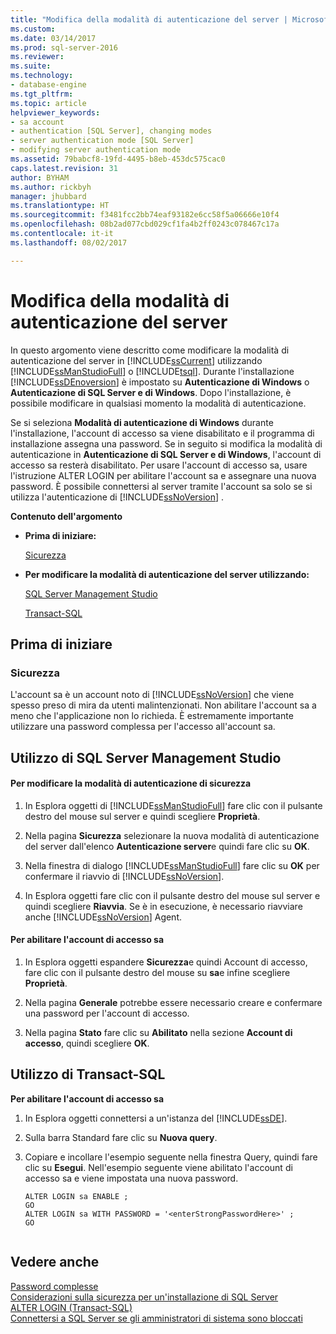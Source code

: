 ```yaml
---
title: "Modifica della modalità di autenticazione del server | Microsoft Docs"
ms.custom: 
ms.date: 03/14/2017
ms.prod: sql-server-2016
ms.reviewer: 
ms.suite: 
ms.technology:
- database-engine
ms.tgt_pltfrm: 
ms.topic: article
helpviewer_keywords:
- sa account
- authentication [SQL Server], changing modes
- server authentication mode [SQL Server]
- modifying server authentication mode
ms.assetid: 79babcf8-19fd-4495-b8eb-453dc575cac0
caps.latest.revision: 31
author: BYHAM
ms.author: rickbyh
manager: jhubbard
ms.translationtype: HT
ms.sourcegitcommit: f3481fcc2bb74eaf93182e6cc58f5a06666e10f4
ms.openlocfilehash: 08b2ad077cbd029cf1fa4b2ff0243c078467c17a
ms.contentlocale: it-it
ms.lasthandoff: 08/02/2017

---
```

# <a name="change-server-authentication-mode"></a>Modifica della modalità di autenticazione del server
  In questo argomento viene descritto come modificare la modalità di autenticazione del server in [!INCLUDE[ssCurrent](../../includes/sscurrent-md.md)] utilizzando [!INCLUDE[ssManStudioFull](../../includes/ssmanstudiofull-md.md)] o [!INCLUDE[tsql](../../includes/tsql-md.md)]. Durante l'installazione [!INCLUDE[ssDEnoversion](../../includes/ssdenoversion-md.md)] è impostato su **Autenticazione di Windows** o **Autenticazione di SQL Server e di Windows**. Dopo l'installazione, è possibile modificare in qualsiasi momento la modalità di autenticazione.  
  
 Se si seleziona **Modalità di autenticazione di Windows** durante l'installazione, l'account di accesso sa viene disabilitato e il programma di installazione assegna una password. Se in seguito si modifica la modalità di autenticazione in **Autenticazione di SQL Server e di Windows**, l'account di accesso sa resterà disabilitato. Per usare l'account di accesso sa, usare l'istruzione ALTER LOGIN per abilitare l'account sa e assegnare una nuova password. È possibile connettersi al server tramite l'account sa solo se si utilizza l'autenticazione di [!INCLUDE[ssNoVersion](../../includes/ssnoversion-md.md)] .  
  
 **Contenuto dell'argomento**  
  
-   **Prima di iniziare:**  
  
     [Sicurezza](#Security)  
  
-   **Per modificare la modalità di autenticazione del server utilizzando:**  
  
     [SQL Server Management Studio](#SSMSProcedure)  
  
     [Transact-SQL](#TsqlProcedure)  
  
##  <a name="BeforeYouBegin"></a> Prima di iniziare  
  
###  <a name="Security"></a> Sicurezza  
 L'account sa è un account noto di [!INCLUDE[ssNoVersion](../../includes/ssnoversion-md.md)] che viene spesso preso di mira da utenti malintenzionati. Non abilitare l'account sa a meno che l'applicazione non lo richieda. È estremamente importante utilizzare una password complessa per l'accesso all'account sa.  
  
##  <a name="SSMSProcedure"></a> Utilizzo di SQL Server Management Studio  
  
#### <a name="to-change-security-authentication-mode"></a>Per modificare la modalità di autenticazione di sicurezza  
  
1.  In Esplora oggetti di [!INCLUDE[ssManStudioFull](../../includes/ssmanstudiofull-md.md)] fare clic con il pulsante destro del mouse sul server e quindi scegliere **Proprietà**.  
  
2.  Nella pagina **Sicurezza** selezionare la nuova modalità di autenticazione del server dall'elenco **Autenticazione server**e quindi fare clic su **OK**.  
  
3.  Nella finestra di dialogo [!INCLUDE[ssManStudioFull](../../includes/ssmanstudiofull-md.md)] fare clic su **OK** per confermare il riavvio di [!INCLUDE[ssNoVersion](../../includes/ssnoversion-md.md)].  
  
4.  In Esplora oggetti fare clic con il pulsante destro del mouse sul server e quindi scegliere **Riavvia**. Se è in esecuzione, è necessario riavviare anche [!INCLUDE[ssNoVersion](../../includes/ssnoversion-md.md)] Agent.  
  
#### <a name="to-enable-the-sa-login"></a>Per abilitare l'account di accesso sa  
  
1.  In Esplora oggetti espandere **Sicurezza**e quindi Account di accesso, fare clic con il pulsante destro del mouse su **sa**e infine scegliere **Proprietà**.  
  
2.  Nella pagina **Generale** potrebbe essere necessario creare e confermare una password per l'account di accesso.  
  
3.  Nella pagina **Stato** fare clic su **Abilitato** nella sezione **Account di accesso**, quindi scegliere **OK**.  
  
##  <a name="TsqlProcedure"></a> Utilizzo di Transact-SQL  
 **Per abilitare l'account di accesso sa**  
  
1.  In Esplora oggetti connettersi a un'istanza del [!INCLUDE[ssDE](../../includes/ssde-md.md)].  
  
2.  Sulla barra Standard fare clic su **Nuova query**.  
  
3.  Copiare e incollare l'esempio seguente nella finestra Query, quindi fare clic su **Esegui**. Nell'esempio seguente viene abilitato l'account di accesso sa e viene impostata una nuova password.  
  
    ```  
    ALTER LOGIN sa ENABLE ;  
    GO  
    ALTER LOGIN sa WITH PASSWORD = '<enterStrongPasswordHere>' ;  
    GO  
  
    ```  
  
## <a name="see-also"></a>Vedere anche  
 [Password complesse](../../relational-databases/security/strong-passwords.md)   
 [Considerazioni sulla sicurezza per un'installazione di SQL Server](../../sql-server/install/security-considerations-for-a-sql-server-installation.md)   
 [ALTER LOGIN &#40;Transact-SQL&#41;](../../t-sql/statements/alter-login-transact-sql.md)   
 [Connettersi a SQL Server se gli amministratori di sistema sono bloccati](../../database-engine/configure-windows/connect-to-sql-server-when-system-administrators-are-locked-out.md)  
  
  
